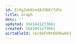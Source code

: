 ```yaml
---
id: EsXg2whNzedAJSNXr7dhz
title: Graph
desc: ''
updated: 1641841273661
created: 1641841273661
airtableId: rec9aFVNt6DObwAV3
---
```


